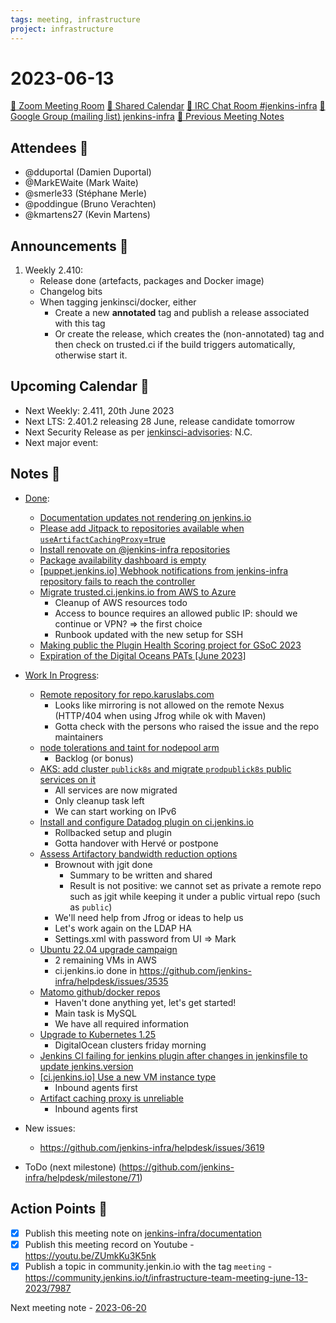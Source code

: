 ```yaml
---
tags: meeting, infrastructure
project: infrastructure
---
```

<!-- markdownlint-disable MD026-->

# 2023-06-13

[:movie_camera: Zoom Meeting Room](https://zoom.us/j/92454301214?pwd=aEVoUi9EanpaakN3L1ZxRlpDQk5Ddz09)
[:calendar: Shared Calendar](https://jenkins.io/event-calendar/)
[:speech_balloon: IRC Chat Room #jenkins-infra](https://jenkins.io/chat/#jenkins-infra)
[:email: Google Group (mailing list) jenkins-infra](https://groups.google.com/g/jenkins-infra)
[🧠 Previous Meeting Notes](https://github.com/jenkins-infra/documentation/blob/main/meetings/2023-06-06.md)

## Attendees 👥


<!-- Handles are community.jenkins.io handles -->
* @dduportal (Damien Duportal)
* @MarkEWaite (Mark Waite)
* @smerle33 (Stéphane Merle)
* @poddingue (Bruno Verachten)
* @kmartens27 (Kevin Martens)

## Announcements :loudspeaker:

1. Weekly 2.410:
    * Release done (artefacts, packages and Docker image)
    * Changelog bits
    * When tagging jenkinsci/docker, either
        * Create a new **annotated** tag and publish a release associated with this tag
        * Or create the release, which creates the (non-annotated) tag and then check on trusted.ci if the build triggers automatically, otherwise start it.

## Upcoming Calendar 📆

* Next Weekly: 2.411, 20th June 2023
* Next LTS: 2.401.2 releasing 28 June, release candidate tomorrow
* Next Security Release as per [jenkinsci-advisories](https://groups.google.com/g/jenkinsci-advisories): N.C.
* Next major event:

## Notes :book:


* [Done](https://github.com/jenkins-infra/helpdesk/milestone/70?closed=1):
  * [Documentation updates not rendering on jenkins.io](https://github.com/jenkins-infra/helpdesk/issues/3622)
  * [Please add Jitpack to repositories available when `useArtifactCachingProxy`=true](https://github.com/jenkins-infra/helpdesk/issues/3591)
  * [Install renovate on @jenkins-infra repositories](https://github.com/jenkins-infra/helpdesk/issues/3303)
  * [Package availability dashboard is empty](https://github.com/jenkins-infra/helpdesk/issues/3608)
  * [[puppet.jenkins.io] Webhook notifications from jenkins-infra repository fails to reach the controller](https://github.com/jenkins-infra/helpdesk/issues/3621)
  * [Migrate trusted.ci.jenkins.io from AWS to Azure](https://github.com/jenkins-infra/helpdesk/issues/3486)
      * Cleanup of AWS resources todo
      * Access to bounce requires an allowed public IP: should we continue or VPN? => the first choice
      * Runbook updated with the new setup for SSH
  * [Making public the Plugin Health Scoring project for GSoC 2023](https://github.com/jenkins-infra/helpdesk/issues/3620)
  * [Expiration of the Digital Oceans PATs [June 2023]](https://github.com/jenkins-infra/helpdesk/issues/3616)

* [Work In Progress](https://github.com/jenkins-infra/helpdesk/milestone/70):
  * [Remote repository for repo.karuslabs.com](https://github.com/jenkins-infra/helpdesk/issues/3115)
      * Looks like mirroring is not allowed on the remote Nexus (HTTP/404 when using Jfrog while ok with Maven)
      * Gotta check with the persons who raised the issue and the repo maintainers
  * [node tolerations and taint for nodepool arm](https://github.com/jenkins-infra/helpdesk/issues/3623)
      * Backlog (or bonus)
  * [AKS: add cluster `publick8s` and migrate `prodpublick8s` public services on it](https://github.com/jenkins-infra/helpdesk/issues/3351)
      * All services are now migrated
      * Only cleanup task left
      * We can start working on IPv6
  * [Install and configure Datadog plugin on ci.jenkins.io](https://github.com/jenkins-infra/helpdesk/issues/3573)
      * Rollbacked setup and plugin
      * Gotta handover with Hervé or postpone
  * [Assess Artifactory bandwidth reduction options](https://github.com/jenkins-infra/helpdesk/issues/3599)
      * Brownout with jgit done
          * Summary to be written and shared
          * Result is not positive: we cannot set as private a remote repo such as jgit while keeping it under a public virtual repo (such as `public`)
      * We'll need help from Jfrog or ideas to help us
      * Let's work again on the LDAP HA
      * Settings.xml with password from UI => Mark
  * [Ubuntu 22.04 upgrade campaign](https://github.com/jenkins-infra/helpdesk/issues/2982)
      * 2 remaining VMs in AWS
      * ci.jenkins.io done in https://github.com/jenkins-infra/helpdesk/issues/3535
  * [Matomo github/docker repos](https://github.com/jenkins-infra/helpdesk/issues/3602)
      * Haven't done anything yet, let's get started!
      * Main task is MySQL
      * We have all required information
  * [Upgrade to Kubernetes 1.25](https://github.com/jenkins-infra/helpdesk/issues/3582)
      * DigitalOcean clusters friday morning
  * [Jenkins CI failing for jenkins plugin after changes in jenkinsfile to update jenkins.version](https://github.com/jenkins-infra/helpdesk/issues/3572)
  * [[ci.jenkins.io] Use a new VM instance type](https://github.com/jenkins-infra/helpdesk/issues/3535)
      * Inbound agents first
  * [Artifact caching proxy is unreliable](https://github.com/jenkins-infra/helpdesk/issues/3481)
      * Inbound agents first

* New issues:
  * https://github.com/jenkins-infra/helpdesk/issues/3619

* ToDo (next milestone) (https://github.com/jenkins-infra/helpdesk/milestone/71)

## Action Points :muscle:

<!-- How To: https://github.com/jenkins-infra/runbooks/tree/main/meetings -->
* [x] Publish this meeting note on [jenkins-infra/documentation](https://github.com/jenkins-infra/documentation) 
* [x] Publish this meeting record on Youtube - https://youtu.be/ZUmkKu3K5nk
* [x] Publish a topic in community.jenkin.io with the tag `meeting` - https://community.jenkins.io/t/infrastructure-team-meeting-june-13-2023/7987

Next meeting note - [2023-06-20](https://github.com/jenkins-infra/documentation/blob/main/meetings/2023-06-20.md) 